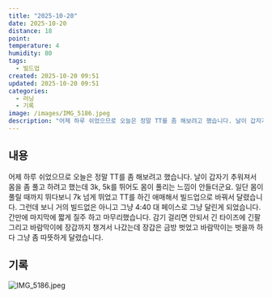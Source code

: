 ```yaml
---
title: "2025-10-20"
date: 2025-10-20
distance: 18
point:
temperature: 4
humidity: 80
tags:
  - 빌드업
created: 2025-10-20 09:51
updated: 2025-10-20 09:51
categories:
  - 러닝
  - 기록
image: /images/IMG_5186.jpeg
description: "어제 하루 쉬었으므로 오늘은 정말 TT를 좀 해보려고 했습니다. 날이 갑자기 추워져서 몸을 좀 풀고 하려고 했는데 3k, 5k를 뛰어도 몸이 풀리는 느낌이 안들더군요. 일단 몸이 풀릴 때까지 뛰다보니 7k 넘게 뛰었고 TT를 하긴 애매해서 빌드업으로 바꿔서 달렸습니다. 그런데 보니 거의"
---
```

## 내용
어제 하루 쉬었으므로 오늘은 정말 TT를 좀 해보려고 했습니다. 
날이 갑자기 추워져서 몸을 좀 풀고 하려고 했는데 3k, 5k를 뛰어도 몸이 풀리는 느낌이 안들더군요. 일단 몸이 풀릴 때까지 뛰다보니 7k 넘게 뛰었고 TT를 하긴 애매해서 빌드업으로 바꿔서 달렸습니다. 그런데 보니 거의 빌드없은 아니고 그냥 4:40 대 페이스로 그냥 달린게 되었습니다. 
간만에 마지막에 짧게 질주 하고 마무리했습니다.
감기 걸리면 안되서 긴 타이즈에 긴팔 그리고 바람막이에 장갑까지 챙겨서 나갔는데 장갑은 금방 벗었고 바람막이는 벗을까 하다 그냥 좀 따뜻하게 달렸습니다.

## 기록
![IMG_5186.jpeg](/images/IMG_5186.jpeg)

